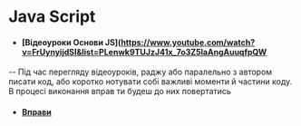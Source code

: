# Java Script

 - #### [Відеоуроки Основи JS](https://www.youtube.com/watch?v=FrUynyijdSI&list=PLenwk9TUJzJ41x_7o3Z5laAngAuuqfpQW
  -- Під час перегляду відеоуроків, раджу або паралельно з автором писати код,
   або коротко нотувати собі важливі моменти й частини коду.
   В процесі виконання вправ ти будеш до них повертатись

 - #### [Вправи](https://github.com/Dead-TR/-tch/blob/main/js/plan.md)


